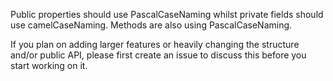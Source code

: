 Public properties should use PascalCaseNaming whilst private fields should use camelCaseNaming. Methods are also using PascalCaseNaming.

If you plan on adding larger features or heavily changing the structure and/or public API, please first create an issue to discuss this before you start working on it.
